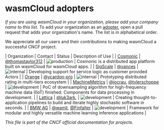 # wasmCloud adopters

_If you are using wasmCloud in your organization, please add your company name to this list._
To add your organization as an [adopter](https://github.com/cncf/toc/blob/main/FAQ.md#what-is-the-definition-of-an-adopter), open a pull request that adds your
organization's name. The list is in alphabetical order.

We appreciate all our users and their contributions to making wasmCloud a successful CNCF project.

| Organization | Contact | Status | Description of Use |
| [Cosmonic](https://www.cosmonic.com) | [@thomastaylor312](https://github.com/thomastaylor312) | ![production](https://img.shields.io/badge/-production-blue?style=flat) | Cosmonic is a distributed app platform built on wasmCloud for wasmCloud apps. |
| [SigScale](https://www.sigscale.com) | [@vances](https://github.com/vances) | ![internal](https://img.shields.io/badge/-internal-green?style=flat) | Developing support for service logic as customer provided Actors |
| [Orange](https://www.orange.com/) | [@ycardon-pro](https://github.com/ycardon-pro) | ![internal](https://img.shields.io/badge/-internal-green?style=flat) | Prototyping distributed rating in multi-tiers ecosystem |
| [MachineMetrics](https://www.machinemetrics.com/) | [@jocrau](https://github.com/jocrau), [@tylerschoppe](https://github.com/tylerschoppe) | ![development](https://img.shields.io/badge/-development-green?style=flat) | PoC of downsampling algorithm for high-frequency machine data (IIoT) finished. Components for data processing in development. |
| [Lattica](https://www.lattica.network/) | [@luk3ark](https://github.com/luk3ark), | ![development](https://img.shields.io/badge/-development-green?style=flat) | Creating thought-to-application pipelines to build and iterate highly stochastic software in seconds. |
| [BMW AG](https://www.bmwusa.com/) | [@wamli](https://github.com/wamli), [@Finfalter](https://github.com/Finfalter) | ![development](https://img.shields.io/badge/-development-green?style=flat) | Framework for modular and highly versatile machine learning inference applications |

_This file is part of the CNCF official documentation for projects._
